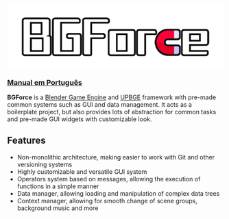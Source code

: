 ![BGForce](https://raw.githubusercontent.com/bgempire/bgforce/gh-pages/assets/img/bgforce-logo.png)

### [Manual em Português](https://bgempire.github.io/bgforce/)

**BGForce** is a [Blender Game Engine](https://en.wikipedia.org/wiki/Blender_Game_Engine) and [UPBGE](https://upbge.org/) framework with 
pre-made common systems such as GUI and data management. It acts as a boilerplate project, but also provides 
lots of abstraction for common tasks and pre-made GUI widgets with customizable look.

## Features
- Non-monolithic architecture, making easier to work with Git and other versioning systems
- Highly customizable and versatile GUI system
- Operators system based on messages, allowing the execution of functions in a simple manner
- Data manager, allowing loading and manipulation of complex data trees
- Context manager, allowing for smooth change of scene groups, background music and more
